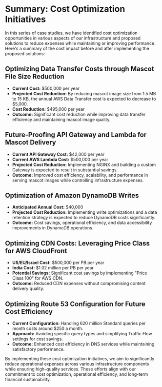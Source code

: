 # Summary: Cost Optimization Initiatives

In this series of case studies, we have identified cost optimization opportunities in various aspects of our infrastructure and proposed solutions to reduce expenses while maintaining or improving performance. Here's a summary of the cost impact before and after implementing the proposed solutions:

## Optimizing Data Transfer Costs through Mascot File Size Reduction
- **Current Cost:** $500,000 per year
- **Projected Cost Reduction:** By reducing mascot image size from 1.5 MB to 15 KB, the annual AWS Data Transfer cost is expected to decrease to $5,000.
- **Cost Reduction:** $495,000 per year
- **Outcome:** Significant cost reduction while improving data transfer efficiency and maintaining mascot image quality.

## Future-Proofing API Gateway and Lambda for Mascot Delivery
- **Current API Gateway Cost:** $42,000 per year
- **Current AWS Lambda Cost:** $500,000 per year
- **Projected Cost Reduction:** Implementing NGINX and building a custom Gateway is expected to result in substantial savings.
- **Outcome:** Improved cost efficiency, scalability, and performance in serving mascot images while controlling infrastructure expenses.

## Optimization of Amazon DynamoDB Writes
- **Anticipated Annual Cost:** $40,000
- **Projected Cost Reduction:** Implementing write optimizations and a data retention strategy is expected to reduce DynamoDB costs significantly.
- **Outcome:** Cost savings, operational efficiency, and data accessibility improvements in DynamoDB operations.

## Optimizing CDN Costs: Leveraging Price Class for AWS CloudFront
- **US/EU/Israel Cost:** $500,000 per PB per year 
- **India Cost:** $1.02 million per PB per year 
- **Potential Savings:** Significant cost savings by implementing "Price Class 100" for AWS CDN.
- **Outcome:** Reduced CDN expenses without compromising content delivery quality.

## Optimizing Route 53 Configuration for Future Cost Efficiency
- **Current Configuration:** Handling 620 million Standard queries per month costs around $250 a month.
- **Approach:** Avoiding specific query types and simplifying Traffic Flow settings for cost savings.
- **Outcome:** Enhanced cost efficiency in DNS services while maintaining satisfactory performance.

By implementing these cost optimization initiatives, we aim to significantly reduce operational expenses across various infrastructure components while ensuring high-quality services. These efforts align with our commitment to cost optimization, operational efficiency, and long-term financial sustainability.
